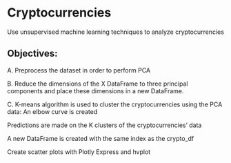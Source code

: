# Cryptocurrencies
Use unsupervised machine learning techniques to analyze cryptocurrencies

## Objectives:
A. Preprocess the dataset in order to perform PCA 

B. Reduce the dimensions of the X DataFrame to three principal components and place these dimensions in a new DataFrame.

C. K-means algorithm is used to cluster the cryptocurrencies using the PCA data:
  An elbow curve is created 
  
  Predictions are made on the K clusters of the cryptocurrencies’ data
  
  A new DataFrame is created with the same index as the crypto_df 
  
  Create scatter plots with Plotly Express and hvplot
